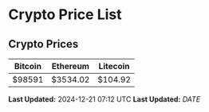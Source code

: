 # Crypto Price List

## Crypto Prices
| Bitcoin | Ethereum | Litecoin |
| ------- | -------- | -------- |
| $98591 | $3534.02 | $104.92 |
**Last Updated:** 2024-12-21 07:12 UTC
**Last Updated:** $DATE$
